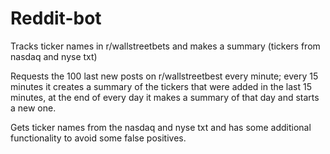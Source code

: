 # Reddit-bot
Tracks ticker names in r/wallstreetbets and makes a summary (tickers from nasdaq and nyse txt)

Requests the 100 last new posts on r/wallstreetbest every minute;
every 15 minutes it creates a summary of the tickers that were added in the last 15 minutes,
at the end of every day it makes a summary of that day and starts a new one.

Gets ticker names from the nasdaq and nyse txt and has some additional functionality to avoid some false positives.
